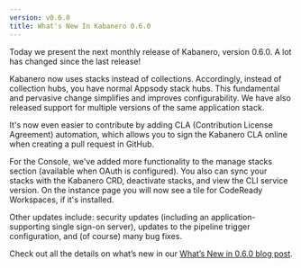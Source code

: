 ```yaml
---
version: v0.6.0
title: What's New In Kabanero 0.6.0
---
```


Today we present the next monthly release of Kabanero, version 0.6.0. A lot has changed since the last release!

Kabanero now uses stacks instead of collections. Accordingly, instead of collection hubs, you have normal Appsody stack hubs. This fundamental and pervasive change simplifies and improves configurability. We have also released support for multiple versions of the same application stack.

It's now even easier to contribute by adding CLA (Contribution License Agreement) automation, which allows you to sign the Kabanero CLA online when creating a pull request in GitHub.

For the Console, we've added more functionality to the manage stacks section (available when OAuth is configured). You also can sync your stacks with the Kabanero CRD, deactivate stacks, and view the CLI service version. On the instance page you will now see a tile for CodeReady Workspaces, if it's installed.

Other updates include: security updates (including an application-supporting single sign-on server), updates to the pipeline trigger configuration, and (of course) many bug fixes.

Check out all the details on what’s new in our [What’s New in 0.6.0 blog post](/blog/2020/02/27/WhatsNew060.html).
